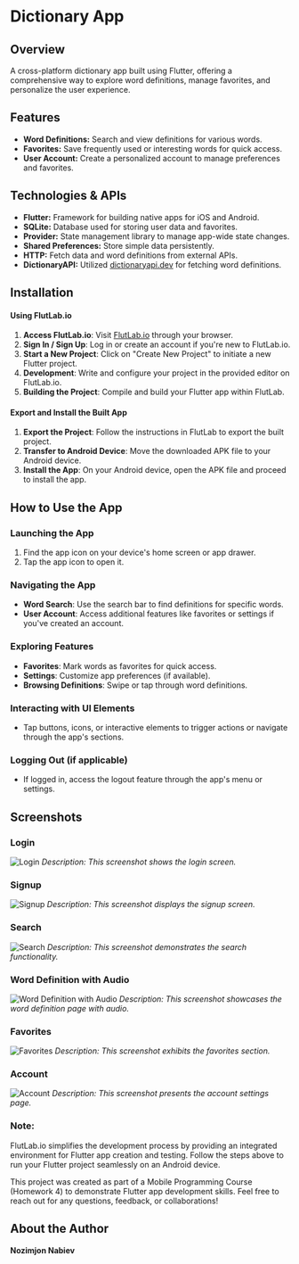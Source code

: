# Dictionary App

## Overview

A cross-platform dictionary app built using Flutter, offering a comprehensive way to explore word definitions, manage favorites, and personalize the user experience.

## Features

- **Word Definitions:** Search and view definitions for various words.
- **Favorites:** Save frequently used or interesting words for quick access.
- **User Account:** Create a personalized account to manage preferences and favorites.

## Technologies & APIs

- **Flutter:** Framework for building native apps for iOS and Android.
- **SQLite:** Database used for storing user data and favorites.
- **Provider:** State management library to manage app-wide state changes.
- **Shared Preferences:** Store simple data persistently.
- **HTTP:** Fetch data and word definitions from external APIs.
- **DictionaryAPI:** Utilized [dictionaryapi.dev](https://dictionaryapi.dev/) for fetching word definitions.

## Installation

#### Using FlutLab.io

1. **Access FlutLab.io**: Visit [FlutLab.io](https://flutlab.io/) through your browser.
2. **Sign In / Sign Up**: Log in or create an account if you're new to FlutLab.io.
3. **Start a New Project**: Click on "Create New Project" to initiate a new Flutter project.
4. **Development**: Write and configure your project in the provided editor on FlutLab.io.
5. **Building the Project**: Compile and build your Flutter app within FlutLab.

#### Export and Install the Built App

1. **Export the Project**: Follow the instructions in FlutLab to export the built project.
2. **Transfer to Android Device**: Move the downloaded APK file to your Android device.
3. **Install the App**: On your Android device, open the APK file and proceed to install the app.

## How to Use the App

### Launching the App
1. Find the app icon on your device's home screen or app drawer.
2. Tap the app icon to open it.

### Navigating the App
- **Word Search**: Use the search bar to find definitions for specific words.
- **User Account**: Access additional features like favorites or settings if you've created an account.

### Exploring Features
- **Favorites**: Mark words as favorites for quick access.
- **Settings**: Customize app preferences (if available).
- **Browsing Definitions**: Swipe or tap through word definitions.

### Interacting with UI Elements
- Tap buttons, icons, or interactive elements to trigger actions or navigate through the app's sections.

### Logging Out (if applicable)
- If logged in, access the logout feature through the app's menu or settings.

## Screenshots

### Login
![Login](./images/screenshots/login.jpg)
*Description: This screenshot shows the login screen.*

### Signup
![Signup](./images/screenshots/signup.jpg)
*Description: This screenshot displays the signup screen.*

### Search
![Search](./images/screenshots/search.jpg)
*Description: This screenshot demonstrates the search functionality.*

### Word Definition with Audio
![Word Definition with Audio](./images/screenshots/word_definition.jpg)
*Description: This screenshot showcases the word definition page with audio.*

### Favorites
![Favorites](./images/screenshots/favorites.jpg)
*Description: This screenshot exhibits the favorites section.*

### Account
![Account](./images/screenshots/account.jpg)
*Description: This screenshot presents the account settings page.*


### Note:
FlutLab.io simplifies the development process by providing an integrated environment for Flutter app creation and testing. Follow the steps above to run your Flutter project seamlessly on an Android device.

This project was created as part of a Mobile Programming Course (Homework 4) to demonstrate Flutter app development skills. Feel free to reach out for any questions, feedback, or collaborations!

## About the Author

**Nozimjon Nabiev**
